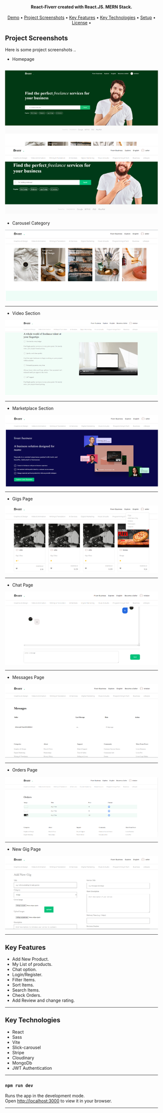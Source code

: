 <h4 align="center">
   React-Fiverr created with React.JS. MERN Stack.
</h4>

<p align="center">
  <a href="#demo">Demo</a> •
  <a href="#project-screenshots">Project Screenshots</a> •
  <a href="#key-features">Key Features</a> •
  <a href="#key-technologies">Key Technologies</a> •
  <a href="#setup">Setup</a> •
  <a href="#license">License</a> •
</p>

## Project Screenshots
Here is some project screenshots ..

 - Homepage

![](https://github.com/kivanov22/Freelance-Services/blob/main/project-photos/homepage-three.png)
![](https://github.com/kivanov22/Freelance-Services/blob/main/project-photos/homepage-two.png)
---

- Carousel Category

![](https://github.com/kivanov22/Freelance-Services/blob/main/project-photos/carousel-category.png)

---

- Video Section

![](https://github.com/kivanov22/Freelance-Services/blob/main/project-photos/video-two.png)

---

- Marketplace Section

![](https://github.com/kivanov22/Freelance-Services/blob/main/project-photos/marketplace.png)

---

- Gigs Page

![](https://github.com/kivanov22/Freelance-Services/blob/main/project-photos/gigs-page.png)

---

- Chat Page

![](https://github.com/kivanov22/Freelance-Services/blob/main/project-photos/chat-page.png)

---

- Messages Page

![](https://github.com/kivanov22/Freelance-Services/blob/main/project-photos/messages-page.png)

---

- Orders Page

![](https://github.com/kivanov22/Freelance-Services/blob/main/project-photos/orders-page.png)

---

- New Gig Page

![](https://github.com/kivanov22/Freelance-Services/blob/main/project-photos/new-gig-add.png)

---


## Key Features

- Add New Product.
- My List of products.
- Chat option.
- Login/Register.
- Filter Items.
- Sort Items.
- Search Items.
- Check Orders.
- Add Review and change rating.


---

## Key Technologies
- React
- Sass
- Vite
- Slick-carousel
- Stripe
- Cloudinary
- MongoDb
- JWT Authentication

---

### `npm run dev`

Runs the app in the development mode.\
Open [http://localhost:3000](http://localhost:3000) to view it in your browser.

---










